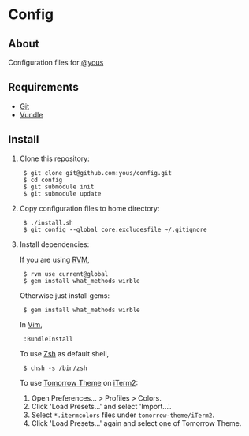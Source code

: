 # Config

## About

Configuration files for [@yous](https://github.com/yous)

## Requirements

- [Git][]
- [Vundle][]

[Git]: http://git-scm.com
[Vundle]: https://github.com/gmarik/vundle

## Install

1. Clone this repository:

        $ git clone git@github.com:yous/config.git
        $ cd config
        $ git submodule init
        $ git submodule update

2. Copy configuration files to home directory:

        $ ./install.sh
        $ git config --global core.excludesfile ~/.gitignore

3. Install dependencies:

    If you are using [RVM][],

        $ rvm use current@global
        $ gem install what_methods wirble

    Otherwise just install gems:

        $ gem install what_methods wirble

    In [Vim][],

        :BundleInstall

    To use [Zsh][] as default shell,

        $ chsh -s /bin/zsh

    To use [Tomorrow Theme][] on [iTerm2][]:

    1. Open Preferences... > Profiles > Colors.
    2. Click 'Load Presets...' and select 'Import...'.
    3. Select `*.itermcolors` files under `tomorrow-theme/iTerm2`.
    4. Click 'Load Presets...' again and select one of Tomorrow Theme.

[RVM]: http://rvm.io
[Vim]: http://www.vim.org
[Zsh]: http://www.zsh.org
[Tomorrow Theme]: https://github.com/ChrisKempson/Tomorrow-Theme
[iTerm2]: http://www.iterm2.com
